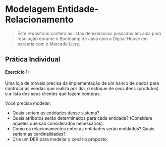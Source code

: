 # Modelagem Entidade-Relacionamento
> Este repositório conterá as listas de exercícios passados em aula para resolução durante o Bootcamp de Java com a Digital House em parceria com o Mercado Livre.
## Prática Individual

#### Exercício 1: 
<p>Uma loja de móveis precisa da implementação de um banco de dados para controlar as
  vendas que realiza por dia, o estoque de seus itens (produtos) e a lista dos seus clientes
  que fazem compras.</p>

Você precisa modelar:
- Quais seriam as entidades desse sistema?
- Quais atributos serão determinados para cada entidade? (Considere aqueles que
  são considerados necessários).
- Como os relacionamentos entre as entidades serão moldados? Quais seriam as
  cardinalidades?
- Crie um DER para modelar o cenário proposto.